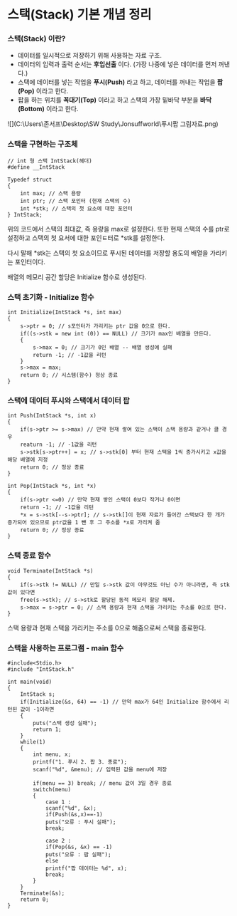 # 스택(Stack) 기본 개념 정리



### 스택(Stack) 이란?

- 데이터를 일시적으로 저장하기 위해 사용하는 자료 구조.
- 데이터의 입력과 출력 순서는 **후입선출** 이다. (가장 나중에 넣은 데이터를 먼저 꺼낸다.)
- 스택에 데이터를 넣는 작업을 **푸시(Push)** 라고 하고, 데이터를 꺼내는 작업을 **팝(Pop)** 이라고 한다.
- 팝을 하는 위치를 **꼭대기(Top)** 이라고 하고 스택의 가장 밑바닥 부분을 **바닥(Bottom)** 이라고 한다.



![](C:\Users\존서프\Desktop\SW Study\Jonsuffworld\푸시팝 그림자료.png)



### 스택을 구현하는 구조체

```
// int 형 스택 IntStack(헤더)
#define __IntStack

Typedef struct
{
    int max; // 스택 용량
    int ptr; // 스택 포인터 (현재 스택의 수)
    int *stk; // 스택의 첫 요소에 대한 포인터
} IntStack;
```

위의 코드에서 스택의 최대값, 즉 용량을 max로 설정한다. 또한 현재 스택의 수를 ptr로 설정하고 스택의 첫 요서에 대한 포인ㅌ터로 *stk를 설정한다.

다시 말해 *stk는 스택의 첫 요소이므로 푸시된 데이터를 저장할 용도의 배열을 가리키는 포인터이다.

배열의 메모리 공간 할당은 Initialize 함수로 생성된다.



### 스택 초기화 - Initialize 함수

```
int Initialize(IntStack *s, int max)
{
    s->ptr = 0; // s포인터가 가리키는 ptr 값을 0으로 한다.
    if((s->stk = new int (0)) == NULL) // 크기가 max인 배열을 만든다.
    {
        s->max = 0; // 크기가 0인 배열 -- 배열 생성에 실패
        return -1; // -1값을 리턴
    }
    s->max = max;
    return 0; // 시스템(함수) 정상 종료
}
```





### 스택에 데이터 푸시와 스택에서 데이터 팝

```
int Push(IntStack *s, int x)
{
    if(s->ptr >= s->max) // 만약 현재 쌓여 있는 스택이 스택 용량과 같거나 클 경우
    reaturn -1; // -1값을 리턴
    s->stk[s->ptr++] = x; // s->stk[0] 부터 현재 스택을 1씩 증가시키고 x값을 해당 배열에 지정
    return 0; // 정상 종료
}

int Pop(IntStack *s, int *x)
{
    if(s->ptr <=0) // 만약 현재 쌓인 스택이 0보다 작거나 0이면
    return -1; // -1값을 리턴
    *x = s->stk[--s->ptr]; // s->stk[]이 현재 자료가 들어간 스택보다 한 개가 증가되어 있으므로 ptr값을 1 뺸 후 그 주소를 *x로 가리켜 줌
    return 0; // 정상 종료
}
```





### 스택 종료 함수

```
void Terminate(IntStack *s)
{
    if(s->stk != NULL) // 만일 s->stk 값이 아무것도 아닌 수가 아니라면, 즉 stk값이 있다면
    free(s->stk); // s->stk로 할당된 동적 메모리 할당 해제.
    s->max = s->ptr = 0; // 스택 용량과 현재 스택을 가리키는 주소를 0으로 한다.
}
```

스택 용량과 현재 스택을 가리키는 주소를 0으로 해줌으로써 스택을 종료한다.





### 스택을 사용하는 프로그램 - main 함수

```
#include<Stdio.h>
#include "IntStack.h"

int main(void)
{
    IntStack s;
    if(Initialize(&s, 64) == -1) // 만약 max가 64인 Initialize 함수에서 리턴된 값이 -1이라면
    {
        puts("스택 생성 실패");
        return 1;
    }
    while(1)
    {
        int menu, x;
        printf("1. 푸시 2. 팝 3. 종료");
        scanf("%d", &menu); // 입력된 값을 menu에 저장
        
        if(menu == 3) break; // menu 값이 3일 경우 종료
        switch(menu)
        {
            case 1 :
            scanf("%d", &x);
            if(Push(&s,x)==-1)
            puts("오류 : 푸시 실패");
            break;
            
            case 2 : 
            if(Pop(&s, &x) == -1)
            puts("오류 : 팝 실패");
            else
            printf("팝 데이터는 %d", x);
            break;
        }
    }
    Terminate(&s);
    return 0;
}
```

